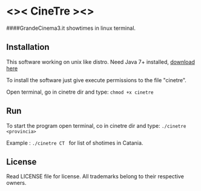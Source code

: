 # <>< CineTre ><>

####GrandeCinema3.it showtimes in linux terminal.



## Installation

This software working on unix like distro.
Need Java 7+ installed, [download here](http://java.com/en/download/)


To install the software just give execute permissions to the file "cinetre".

Open terminal, go in cinetre dir and type:  `` chmod +x cinetre ``


## Run
To start the program open terminal, co in cinetre dir and type:
``./cinetre <provincia> `` 

Example : ``./cinetre CT `` for list of shotimes in Catania.


## License
Read LICENSE file for license.
All trademarks belong to their respective owners.
